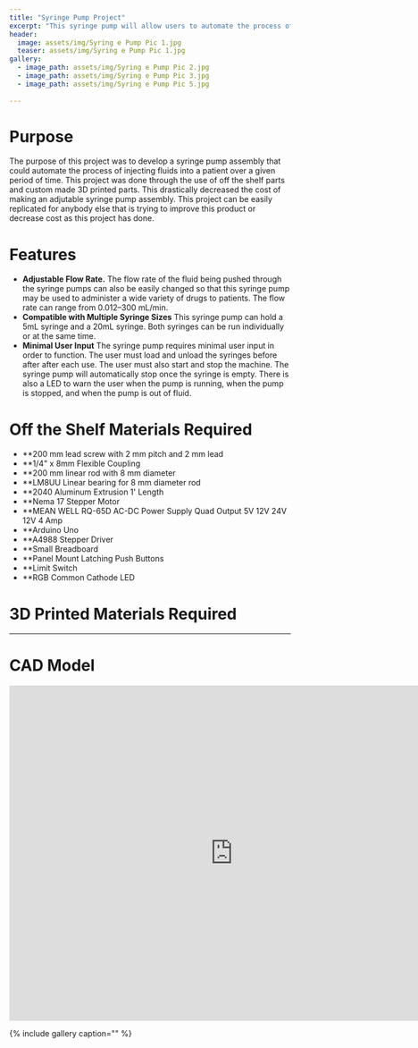 ```yaml
---
title: "Syringe Pump Project"
excerpt: "This syringe pump will allow users to automate the process of injecting fluids at a relatively inexpensive cost"
header:
  image: assets/img/Syring e Pump Pic 1.jpg
  teaser: assets/img/Syring e Pump Pic 1.jpg
gallery:
  - image_path: assets/img/Syring e Pump Pic 2.jpg
  - image_path: assets/img/Syring e Pump Pic 3.jpg
  - image_path: assets/img/Syring e Pump Pic 5.jpg
   
---
```


# Purpose

The purpose of this project was to develop a syringe pump assembly that could automate the process of injecting fluids into a patient over a given period of time. This project was done through the use of off the shelf parts and custom made 3D printed parts. This drastically decreased the cost of making an adjutable syringe pump assembly. This project can be easily replicated for anybody else that is trying to improve this product or decrease cost as this project has done. 

# Features

* **Adjustable Flow Rate.** The flow rate of the fluid being pushed through the syringe pumps can also be easily changed so that this syringe pump may be used to administer a wide variety of drugs to patients. The flow rate can range from 0.012–300 mL/min.
* **Compatible with Multiple Syringe Sizes** This syringe pump can hold a 5mL syringe and a 20mL syringe. Both syringes can be run individually or at the same time. 
* **Minimal User Input** The syringe pump requires minimal user input in order to function. The user must load and unload the syringes before after after each use. The user must also start and stop the machine. The syringe pump will automatically stop once the syringe is empty. There is also a LED to warn the user when the pump is running, when the pump is stopped, and when the pump is out of fluid. 

# Off the Shelf Materials Required 
* **200 mm lead screw with 2 mm pitch and 2 mm lead
* **1/4" x 8mm Flexible Coupling
* **200 mm linear rod with 8 mm diameter
* **LM8UU Linear bearing for 8 mm diameter rod
* **2040 Aluminum Extrusion 1' Length
* **Nema 17 Stepper Motor
* **MEAN WELL RQ-65D AC-DC Power Supply Quad Output 5V 12V 24V 12V 4 Amp
* **Arduino Uno
* **A4988 Stepper Driver
* **Small Breadboard
* **Panel Mount Latching Push Buttons
* **Limit Switch
* **RGB Common Cathode LED

# 3D Printed Materials Required 
* **

# CAD Model
<iframe src="https://myhub.autodesk360.com/ue2df0af5/shares/public/SH35dfcQT936092f0e437224cd558fdcdc2f?mode=embed" width="800" height="600" allowfullscreen="true" webkitallowfullscreen="true" mozallowfullscreen="true"  frameborder="0"></iframe>

{% include gallery caption="" %}
